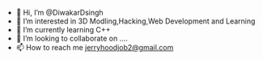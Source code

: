 - 👋 Hi, I’m @DiwakarDsingh
- 👀 I’m interested in 3D Modling,Hacking,Web Development and Learning
- 🌱 I’m currently learning C++
- 💞️ I’m looking to collaborate on ....
- 📫 How to reach me jerryhoodjob2@gmail.com

<!---
DiwakarDsingh/DiwakarDsingh is a ✨ special ✨ repository because its `README.md` (this file) appears on your GitHub profile.
You can click the Preview link to take a look at your changes.
--->
